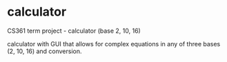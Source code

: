 # calculator
CS361 term project - calculator (base 2, 10, 16)


calculator with GUI that allows for complex equations in any of three bases (2, 10, 16) and conversion.


